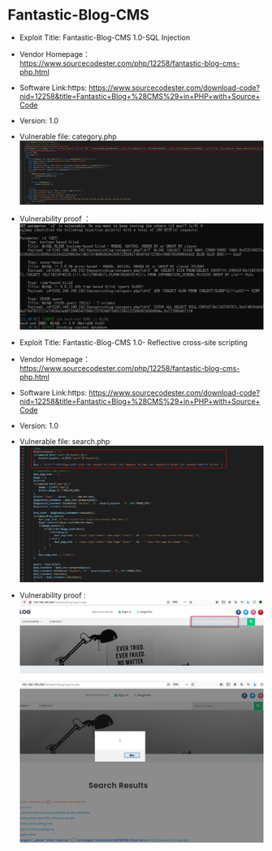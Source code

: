 # Fantastic-Blog-CMS  
*  Exploit Title: Fantastic-Blog-CMS 1.0-SQL Injection  
* Vendor Homepage：https://www.sourcecodester.com/php/12258/fantastic-blog-cms-php.html  
* Software Link:https: https://www.sourcecodester.com/download-code?nid=12258&title=Fantastic+Blog+%28CMS%29+in+PHP+with+Source+Code    
* Version: 1.0  
* Vulnerable file: category.php    
![image](https://github.com/BigTiger2020/Fantastic-Blog-CMS-/blob/main/category.png)
* Vulnerability proof ：   
![image](https://github.com/BigTiger2020/Fantastic-Blog-CMS-/blob/main/sql.png)  



* Exploit Title: Fantastic-Blog-CMS 1.0- Reflective cross-site scripting  
* Vendor Homepage：https://www.sourcecodester.com/php/12258/fantastic-blog-cms-php.html   
* Software Link:https: https://www.sourcecodester.com/download-code?nid=12258&title=Fantastic+Blog+%28CMS%29+in+PHP+with+Source+Code      
*  Version: 1.0    
* Vulnerable file: search.php  
![image](https://github.com/BigTiger2020/Fantastic-Blog-CMS-/blob/main/sesrch.png)  
* Vulnerability proof :  
![image](https://github.com/BigTiger2020/Fantastic-Blog-CMS-/blob/main/xss-2.png)   
![image](https://github.com/BigTiger2020/Fantastic-Blog-CMS-/blob/main/xss.png)   


